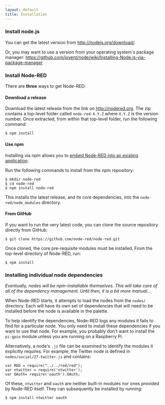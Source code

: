 ```yaml
---
layout: default
title: Installation
---   
```


### Install node.js

You can get the latest version from <http://nodejs.org/download/>.

Or, you may want to use a version from your operating system's package manager:
 <https://github.com/joyent/node/wiki/Installing-Node.js-via-package-manager>

### Install Node-RED

There are **three** ways to get Node-RED:

#### Download a release

Download the latest release from the link on <http://nodered.org>. The zip
contains a top-level folder called `node-red-X.Y.Z` where `X.Y.Z` is the version
number. Once extracted, from within that top-level folder, run the following
command:

    $ npm install

#### Use npm

Installing via npm allows you to [embed Node-RED into an existing application](../embedding.html).

Run the following commands to install from the npm repository:

    $ mkdir node-red
    $ cd node-red
    $ npm install node-red

This installs the latest release, and its core dependencies, into the `node-red/node_modules`
directory.

#### From GitHub

If you want to run the very latest code, you can clone the source repository
directly from GitHub:

    $ git clone https://github.com/node-red/node-red.git

Once cloned, the core pre-requisite modules must be installed. From the top-level
directory of Node-RED, run:

    $ npm install

### Installing individual node dependencies

*Eventually, nodes will be npm-installable themselves. This will take care of
all of the dependency management. Until then, it is a bit more manual...*

When Node-RED starts, it attempts to load the nodes from the `nodes/` directory.
Each will have its own set of dependencies that will need to be installed before
the node is available in the palette.

To help identify the dependencies, Node-RED logs any modules it fails to find
for a particular node. You only need to install these dependencies if you want
to use that node. For example, you probably don't want to install the `pi-gpio`
module unless you are running on a Raspberry Pi.

Alternatively, a node's `.js` file can be examined to identify the modules it
explicitly requires. For example, the Twitter node is defined in
`nodes/social/27-twitter.js` and contains:

	var RED = require("../../red/red");
	var ntwitter = require('ntwitter');
	var OAuth= require('oauth').OAuth;

Of these, `ntwitter` and `oauth` are neither built-in modules nor ones provided
by Node-RED itself. They can subsequently be installed by running:

    $ npm install ntwitter oauth

